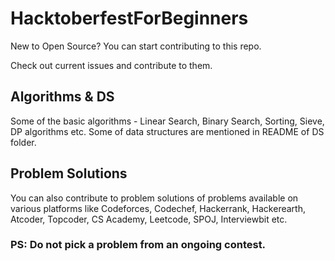 # HacktoberfestForBeginners
New to Open Source? You can start contributing to this repo.     

Check out current issues and contribute to them.   
## Algorithms & DS
Some of the basic algorithms - Linear Search, Binary Search, Sorting, Sieve, DP algorithms etc. Some of data structures are mentioned in README of DS folder.    

## Problem Solutions
You can also contribute to problem solutions of problems available on various platforms like Codeforces, Codechef, Hackerrank, Hackerearth, Atcoder, Topcoder, CS Academy, Leetcode, SPOJ, Interviewbit etc.    

### PS: Do not pick a problem from an ongoing contest. 
